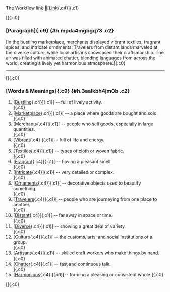 The Workflow link
👏[[Link](https://www.google.com/url?q=http://www.google.com&sa=D&source=editors&ust=1758039797912856&usg=AOvVaw2NwRh8RmKvNyQMiNi65Vou){.c4}]{.c1}

[]{.c0}

### [Paragraph]{.c9} {#h.mpda4mgbgq73 .c2}

[In the bustling marketplace, merchants displayed vibrant textiles,
fragrant spices, and intricate ornaments. Travelers from distant lands
marveled at the diverse culture, while local artisans showcased their
craftsmanship. The air was filled with animated chatter, blending
languages from across the world, creating a lively yet harmonious
atmosphere.]{.c0}

------------------------------------------------------------------------

[]{.c0}

### [Words & Meanings]{.c9} {#h.3aalkbh4jm0b .c2}

1.  [[Bustling](https://www.google.com/url?q=http://www.google.com&sa=D&source=editors&ust=1758039797913492&usg=AOvVaw0WbM-PsngvG0rhZNNgF3ai){.c4}]{.c1}[ --
    full of lively activity.\
    ]{.c0}
2.  [[Marketplace](https://www.google.com/url?q=http://www.google.com&sa=D&source=editors&ust=1758039797913609&usg=AOvVaw1DRldPKq_jOLJcGn9GOoOF){.c4}]{.c1}[ --
    a place where goods are bought and sold.\
    ]{.c0}
3.  [[Merchants](https://www.google.com/url?q=http://www.google.com&sa=D&source=editors&ust=1758039797913724&usg=AOvVaw39mo0KCsSD5Uxc3Z6s6vXb){.c4}]{.c1}[ --
    people who sell goods, especially in large quantities.\
    ]{.c0}
4.  [[Vibrant](https://www.google.com/url?q=http://www.google.com&sa=D&source=editors&ust=1758039797913856&usg=AOvVaw3n62xbxu2EWlXFHxvHvGqw){.c4}
    ]{.c1}[-- full of life and energy.\
    ]{.c0}
5.  [[Textiles](https://www.google.com/url?q=http://www.google.com&sa=D&source=editors&ust=1758039797913951&usg=AOvVaw2E9n-WNXFH9VzbRuPrJcJ8){.c4}]{.c1}[ --
    types of cloth or woven fabric.\
    ]{.c0}
6.  [[Fragrant](https://www.google.com/url?q=http://www.google.com&sa=D&source=editors&ust=1758039797914050&usg=AOvVaw3GycZf8BqWTt43GxK7rGz-){.c4}]{.c1}[ --
    having a pleasant smell.\
    ]{.c0}
7.  [[Intricate](https://www.google.com/url?q=http://www.google.com&sa=D&source=editors&ust=1758039797914143&usg=AOvVaw1HbODO2-GFdVZXkiikbxRF){.c4}]{.c1}[ --
    very detailed or complex.\
    ]{.c0}
8.  [[Ornaments](https://www.google.com/url?q=http://www.google.com&sa=D&source=editors&ust=1758039797914240&usg=AOvVaw1KJXyhyyYEHA7pAxSBH-XT){.c4}]{.c1}[ --
    decorative objects used to beautify something.\
    ]{.c0}
9.  [[Travelers](https://www.google.com/url?q=http://www.google.com&sa=D&source=editors&ust=1758039797914358&usg=AOvVaw1OuRaZBt-TEkgytKV7ofIN){.c4}]{.c1}[ --
    people who are journeying from one place to another.\
    ]{.c0}
10. [[Distant](https://www.google.com/url?q=http://www.google.com&sa=D&source=editors&ust=1758039797914475&usg=AOvVaw3KzETfMIVb9ta4JGUEnM_p){.c4}]{.c1}[ --
    far away in space or time.\
    ]{.c0}
11. [[Diverse](https://www.google.com/url?q=http://www.google.com&sa=D&source=editors&ust=1758039797914569&usg=AOvVaw2YL9a2BrVbxAV8-fqogM_q){.c4}]{.c1}[ --
    showing a great deal of variety.\
    ]{.c0}
12. [[Culture](https://www.google.com/url?q=http://www.google.com&sa=D&source=editors&ust=1758039797914674&usg=AOvVaw3cRLWm6atSbqqKGnzO_B3q){.c4}]{.c1}[ --
    the customs, arts, and social institutions of a group.\
    ]{.c0}
13. [[Artisans](https://www.google.com/url?q=http://www.google.com&sa=D&source=editors&ust=1758039797914811&usg=AOvVaw05ycOv4Nl5IbT38hUZ7aUF){.c4}]{.c1}[ --
    skilled craft workers who make things by hand.\
    ]{.c0}
14. [[Chatter](https://www.google.com/url?q=http://www.google.com&sa=D&source=editors&ust=1758039797914922&usg=AOvVaw10m8OjJIeAAz_nEoEfylrB){.c4}]{.c1}[ --
    fast and continuous talk.\
    ]{.c0}
15. [[Harmonious](https://www.google.com/url?q=http://www.google.com&sa=D&source=editors&ust=1758039797915020&usg=AOvVaw0TEeucGbi2zZj8R8n7kn3o){.c4}
    ]{.c1}[-- forming a pleasing or consistent whole.]{.c0}

[]{.c0}
